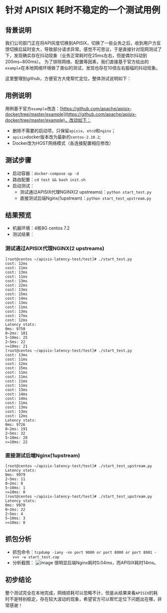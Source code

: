 # 针对 APISIX 耗时不稳定的一个测试用例

## 背景说明
我们公司部门正在将API灰度切换到APISIX，切换了一些业务之后，收到用户方反馈切换后延时变大，导致部分请求异常。感觉不可思议，于是直接针对现网测试了下，发现确实存在抖动现象（业务正常耗时在25ms左右，但是偶尔抖动到200ms~800ms）。
为了排除网络、配置等因素，我们直接基于官方给出的`example`在本地网络环境做了类似的测试，发现也存在10倍左右振幅的抖动现象。

这里整理到github，方便官方大佬帮忙定位，整体测试说明如下：

## 用例说明
用例基于官方`example`改造：[https://github.com/apache/apisix-docker/tree/master/example](https://github.com/apache/apisix-docker/tree/master/example)，改动如下：
- 删除不需要的启动项，只保留`apisix`、`etcd`和`nginx`；
- `apisix`docker版本改为最新的`centos-2.10.2`;
- Docker改为HOST网络模式（各连接配置相应修改）

## 测试步骤
- 启动容器：`docker-compose up -d`
- 路由配置：`cd test && bash init.sh`
- 启动测试：
    - 测试通过APISIX代理NGINX(2 upstreams)：`python start_test.py`
    - 直接测试后端Nginx(1upstream)：`python start_test_upstream.py`
## 结果预览
- 机器环境：4核8G centos 7.2
- 测试结果：

### 测试通过APISIX代理NGINX(2 upstreams)
```
[root@centos ~/apisix-latency-test/test]# ./start_test.py 
cost: 12ms
cost: 11ms
cost: 13ms
cost: 11ms
cost: 13ms
cost: 22ms
cost: 13ms
cost: 15ms
cost: 14ms
cost: 13ms
cost: 11ms
cost: 13ms
cost: 17ms
cost: 12ms
Latency stats:
0ms: 9750
0~2ms: 181
5~10ms: 25
2~5ms: 22
>=10ms: 21
[root@centos ~/apisix-latency-test/test]# ./start_test.py 
cost: 13ms
cost: 11ms
cost: 12ms
cost: 15ms
cost: 11ms
cost: 11ms
cost: 11ms
cost: 11ms
cost: 13ms
cost: 14ms
cost: 14ms
cost: 11ms
cost: 13ms
cost: 13ms
cost: 12ms
Latency stats:
0ms: 9726
0~2ms: 191
2~5ms: 32
5~10ms: 28
>=10ms: 22
```

### 直接测试后端Nginx(1upstream)
```
[root@centos ~/apisix-latency-test/test]# ./start_test_upstream.py 
Latency stats:
0ms: 9979
2~5ms: 11
0~2ms: 8
5~10ms: 1
>=10ms: 0
[root@centos ~/apisix-latency-test/test]# ./start_test_upstream.py 
Latency stats:
0ms: 9970
0~2ms: 22
2~5ms: 4
5~10ms: 3
>=10ms: 0
```

## 抓包分析
- 抓包命令：`tcpdump -iany -nn port 9080 or port 8000 or port 8001 -vvv -w start_test.cap`
- 分析截图：
![image](https://user-images.githubusercontent.com/9711651/143400924-e2c560bb-d2b8-4894-a0ea-4c60cedd8385.png)
很明显后端Nginx耗时0.04ms，而APISIX耗时14ms。

## 初步结论
整个测试完全在本地完成，网络损耗可以忽略不计，但是从结果来看`APISIX`的耗时不是特别稳定，存在较大波动的现象，希望官方可以帮忙定位下问题出在哪，非常感谢！
